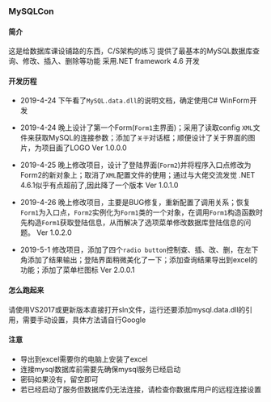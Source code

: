 ### MySQLCon

#### 简介

这是给数据库课设铺路的东西，C/S架构的练习
提供了最基本的MySQL数据库查询、修改、插入、删除等功能
采用.NET framework 4.6 开发

#### 开发历程

* 2019-4-24 下午看了`MySQL.data.dll`的说明文档，确定使用C# WinForm开发

* 2019-4-24 晚上设计了第一个Form(`Form1`主界面)；采用了读取config `XML`文件来获取MySQL的连接参数；添加了`关于`对话框；顺便设计了关于界面的图片，为项目画了LOGO
Ver 1.0.0.0

* 2019-4-25 晚上修改项目，设计了登陆界面(`Form2`)并将程序入口点修改为Form2的新对象上；取消了`XML`配置文件的使用；通过与大佬交流发觉 .NET 4.6.1似乎有点超前了,因此降了一个版本
Ver 1.0.1.0

* 2019-4-26 晚上修改项目，主要是BUG修复，重新配置了调用关系；恢复`Form1`为入口点，`Form2`实例化为`Form1`类的一个对象，在调用`Form1`构造函数时先构造`Form1`获取登陆信息，从而解决了选项菜单修改数据库登陆信息的问题。
Ver 1.0.2.0

* 2019-5-1 修改项目，添加了四个`radio button`控制查、插、改、删，在左下角添加了结果输出；登陆界面稍微美化了一下；添加查询结果导出到excel的功能；添加了菜单栏图标
Ver 2.0.0.1

#### 怎么跑起来

请使用VS2017或更新版本直接打开sln文件，运行还要添加mysql.data.dll的引用，需要手动设置，具体方法请自行Google

#### 注意

* 导出到excel需要你的电脑上安装了excel
* 连接mysql数据库前需要先确保mysql服务已经启动
* 密码如果没有，留空即可
* 若已经启动了服务但数据库仍无法连接，请检查你数据库用户的远程连接设置
